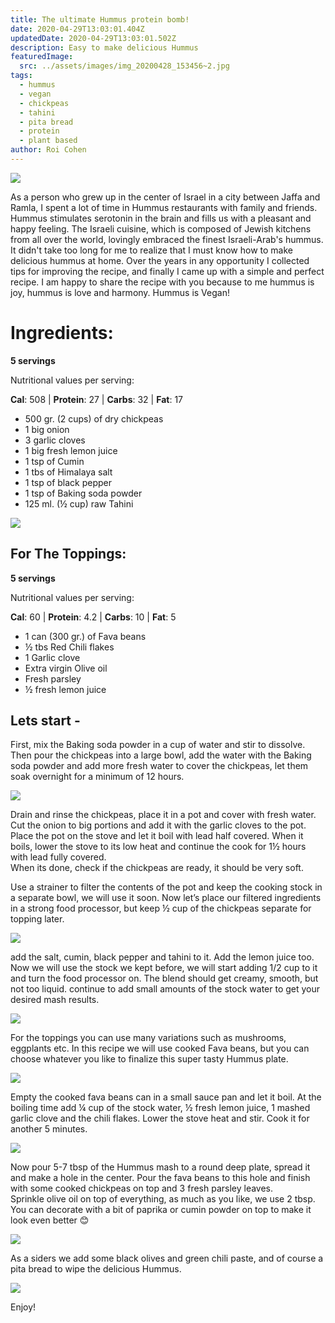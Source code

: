 ```yaml
---
title: The ultimate Hummus protein bomb!
date: 2020-04-29T13:03:01.404Z
updatedDate: 2020-04-29T13:03:01.502Z
description: Easy to make delicious Hummus
featuredImage:
  src: ../assets/images/img_20200428_153456~2.jpg
tags:
  - hummus
  - vegan
  - chickpeas
  - tahini
  - pita bread
  - protein
  - plant based
author: Roi Cohen
---
```

![](../assets/images/img_20200428_153456~2.jpg)

As a person who grew up in the center of Israel in a city between Jaffa and Ramla, I spent a lot of time in Hummus restaurants with family and friends.
Hummus stimulates serotonin in the brain and fills us with a pleasant and happy feeling. 
The Israeli cuisine, which is composed of Jewish kitchens from all over the world, lovingly embraced the finest Israeli-Arab's hummus. 
It didn't take too long for me to realize that I must know how to make delicious hummus at home. 
Over the years in any opportunity I collected tips for improving the recipe, and finally I came up with a simple and perfect recipe. 
I am happy to share the recipe with you because to me hummus is joy, hummus is love and harmony. 
Hummus is Vegan!

# **Ingredients:**

**5 servings**

Nutritional values per serving:

**Cal**: 508 | **Protein**: 27 | **Carbs**: 32 | **Fat**: 17

* 500 gr. (2 cups) of dry chickpeas
* 1 big onion
* 3 garlic cloves
* 1 big fresh lemon juice
* 1 tsp of Cumin
* 1 tbs of Himalaya salt
* 1 tsp of black pepper
* 1 tsp of Baking soda powder
* 125 ml. (½ cup) raw Tahini

![](../assets/images/img_20200428_143950~2.jpg)

## For The Toppings:

**5 servings**

Nutritional values per serving:

**Cal**: 60 | **Protein**: 4.2 | **Carbs**: 10 | **Fat**: 5

* 1 can (300 gr.) of Fava beans
* ½ tbs Red Chili flakes
* 1 Garlic clove
* Extra virgin Olive oil
* Fresh parsley  
* ½ fresh lemon juice

## Lets start -

First, mix the Baking soda powder in a cup of water and stir to dissolve.
Then pour the chickpeas into a large bowl, add the water with the Baking soda powder and add more fresh water to cover the chickpeas, let them soak overnight for a minimum of 12 hours.

![](../assets/images/img_20200428_123304~2.jpg)

Drain and rinse the chickpeas, place it in a pot and cover with fresh water. 
Cut the onion to big portions and add it with the garlic cloves to the pot. 
Place the pot on the stove and let it boil with lead half covered. 
When it boils, lower the stove to its low heat and continue the cook for 1½ hours with lead fully covered.  
When its done, check if the chickpeas are ready, it should be very soft.

Use a strainer to filter the contents of the pot and keep the cooking stock  in a separate bowl, we will use it soon.
Now let’s place our filtered ingredients in a strong food processor, but keep ½ cup of the chickpeas separate for topping later.

![](../assets/images/img_20200428_144252~3.jpg)

add the salt, cumin, black pepper and tahini to it. Add the lemon juice too. 
Now we will use the stock we kept before, we will start adding 1/2 cup to it and turn the food processor on. The blend should get creamy, smooth, but not too liquid. continue to add small amounts of the stock water to get your desired mash results. 

![](../assets/images/img_20200428_145014~2.jpg)

For the toppings you can use many variations such as mushrooms, eggplants etc. 
In this recipe we will use cooked Fava beans, but you can choose whatever you like to finalize this super tasty Hummus plate.

![](../assets/images/img_20200428_145331~2.jpg)

Empty the cooked fava beans can in a small sauce pan and let it boil. At the boiling time add ¼ cup of the stock water, ½ fresh lemon juice, 1 mashed garlic clove and the chili flakes. Lower the stove heat and stir. 
Cook it for another 5 minutes.

![](../assets/images/img_20200428_150841~2.jpg)

Now pour 5-7 tbsp of the Hummus mash to a round deep plate, spread it and make a hole in the center. 
Pour the fava beans to this hole and finish with some cooked chickpeas on top and 3 fresh parsley leaves.  	
Sprinkle olive oil on top of everything, as much as you like, we use 2 tbsp.
You can decorate with a bit of paprika or cumin powder on top to make it look even better 😊

![](../assets/images/img_20200428_153456~2.jpg)

As a siders we add some black olives and green chili paste, and of course a pita bread to wipe the delicious Hummus.

![](../assets/images/img_20200428_150824~2.jpg)

Enjoy!